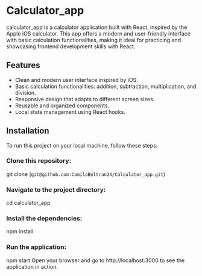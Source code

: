 # Calculator_app
calculator_app is a calculator application built with React, inspired by the Apple iOS calculator. This app offers a modern and user-friendly interface with basic calculation functionalities, making it ideal for practicing and showcasing frontend development skills with React.

## Features
- Clean and modern user interface inspired by iOS.
- Basic calculation functionalities: addition, subtraction, multiplication, and division.
- Responsive design that adapts to different screen sizes.
- Reusable and organized components.
- Local state management using React hooks.

## Installation
To run this project on your local machine, follow these steps:

### Clone this repository:
git clone (`git@github.com:CamiloBeltran24/Calculator_app.git`)

### Navigate to the project directory:
cd calculator_app

### Install the dependencies:
npm install

### Run the application:
npm start
Open your browser and go to http://localhost:3000 to see the application in action.

